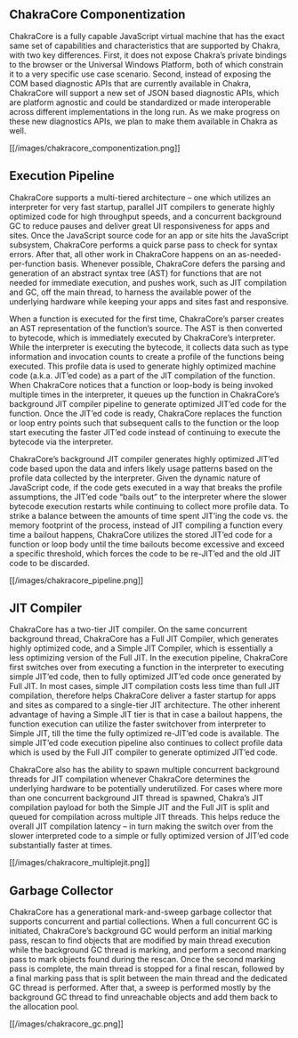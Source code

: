 ## ChakraCore Componentization
ChakraCore is a fully capable JavaScript virtual machine that has the exact same set of capabilities and characteristics that are supported by Chakra, with two key differences. First, it does not expose Chakra’s private bindings to the browser or the Universal Windows Platform, both of which constrain it to a very specific use case scenario. Second, instead of exposing the COM based diagnostic APIs that are currently available in Chakra, ChakraCore will support a new set of JSON based diagnostic APIs, which are platform agnostic and could be standardized or made interoperable across different implementations in the long run. As we make progress on these new diagnostics APIs, we plan to make them available in Chakra as well. 

[[/images/chakracore_componentization.png]]

## Execution Pipeline

ChakraCore supports a multi-tiered architecture – one which utilizes an interpreter for very fast startup, parallel JIT compilers to generate highly optimized code for high throughput speeds, and a concurrent background GC to reduce pauses and deliver great UI responsiveness for apps and sites. Once the JavaScript source code for an app or site hits the JavaScript subsystem, ChakraCore performs a quick parse pass to check for syntax errors. After that, all other work in ChakraCore happens on an as-needed-per-function basis. Whenever possible, ChakraCore defers the parsing and generation of an abstract syntax tree (AST) for functions that are not needed for immediate execution, and pushes work, such as JIT compilation and GC, off the main thread, to harness the available power of the underlying hardware while keeping your apps and sites fast and responsive.

When a function is executed for the first time, ChakraCore’s parser creates an AST representation of the function’s source. The AST is then converted to bytecode, which is immediately executed by ChakraCore’s interpreter. While the interpreter is executing the bytecode, it collects data such as type information and invocation counts to create a profile of the functions being executed. This profile data is used to generate highly optimized machine code (a.k.a. JIT’ed code) as a part of the JIT compilation of the function. When ChakraCore notices that a function or loop-body is being invoked multiple times in the interpreter, it queues up the function in ChakraCore’s background JIT compiler pipeline to generate optimized JIT’ed code for the function. Once the JIT’ed code is ready, ChakraCore replaces the function or loop entry points such that subsequent calls to the function or the loop start executing the faster JIT’ed code instead of continuing to execute the bytecode via the interpreter.

ChakraCore’s background JIT compiler generates highly optimized JIT’ed code based upon the data and infers likely usage patterns based on the profile data collected by the interpreter. Given the dynamic nature of JavaScript code, if the code gets executed in a way that breaks the profile assumptions, the JIT’ed code “bails out” to the interpreter where the slower bytecode execution restarts while continuing to collect more profile data. To strike a balance between the amounts of time spent JIT’ing the code vs. the memory footprint of the process, instead of JIT compiling a function every time a bailout happens, ChakraCore utilizes the stored JIT’ed code for a function or loop body until the time bailouts become excessive and exceed a specific threshold, which forces the code to be re-JIT’ed and the old JIT code to be discarded.
 
[[/images/chakracore_pipeline.png]]

## JIT Compiler

ChakraCore has a two-tier JIT compiler. On the same concurrent background thread, ChakraCore has a Full JIT Compiler, which generates highly optimized code, and a Simple JIT Compiler, which is essentially a less optimizing version of the Full JIT. In the execution pipeline, ChakraCore first switches over from executing a function in the interpreter to executing simple JIT’ed code, then to fully optimized JIT’ed code once generated by Full JIT. In most cases, simple JIT compilation costs less time than full JIT compilation, therefore helps ChakraCore deliver a faster startup for apps and sites as compared to a single-tier JIT architecture. The other inherent advantage of having a Simple JIT tier is that in case a bailout happens, the function execution can utilize the faster switchover from interpreter to Simple JIT, till the time the fully optimized re-JIT’ed code is available. The simple JIT’ed code execution pipeline also continues to collect profile data which is used by the Full JIT compiler to generate optimized JIT’ed code.

ChakraCore also has the ability to spawn multiple concurrent background threads for JIT compilation whenever ChakraCore determines the underlying hardware to be potentially underutilized. For cases where more than one concurrent background JIT thread is spawned, Chakra’s JIT compilation payload for both the Simple JIT and the Full JIT is split and queued for compilation across multiple JIT threads. This helps reduce the overall JIT compilation latency – in turn making the switch over from the slower interpreted code to a simple or fully optimized version of JIT’ed code substantially faster at times. 
 
[[/images/chakracore_multiplejit.png]]

## Garbage Collector
ChakraCore has a generational mark-and-sweep garbage collector that supports concurrent and partial collections. When a full concurrent GC is initiated, ChakraCore’s background GC would perform an initial marking pass, rescan to find objects that are modified by main thread execution while the background GC thread is marking, and perform a second marking pass to mark objects found during the rescan. Once the second marking pass is complete, the main thread is stopped for a final rescan, followed by a final marking pass that is split between the main thread and the dedicated GC thread is performed. After that, a sweep is performed mostly by the background GC thread to find unreachable objects and add them back to the allocation pool.
 
[[/images/chakracore_gc.png]]
